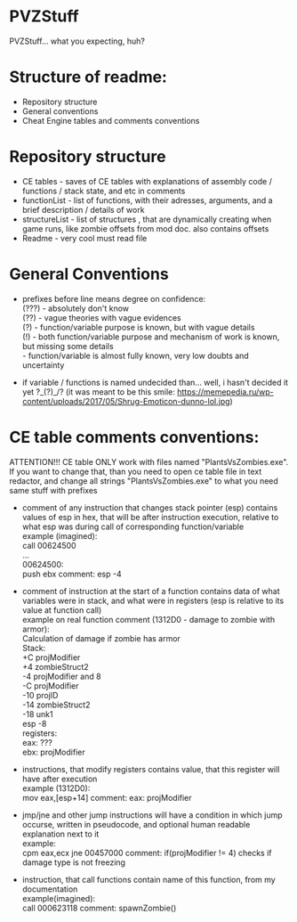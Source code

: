 # PVZStuff  
PVZStuff... what you expecting, huh?  


# Structure of readme:  
* Repository structure  
* General conventions  
* Cheat Engine tables and comments conventions  

# Repository structure  
* CE tables - saves of CE tables with explanations of assembly code / functions / stack state, and etc in comments  
* functionList - list of functions, with their adresses, arguments, and a brief description / details of work  
* structureList - list of structures , that are dynamically creating when game runs, like zombie offsets from mod doc. also contains offsets  
* Readme - very cool must read file  

# General Conventions
* prefixes before line means degree on confidence:  
(???) - absolutely don't know  
(??)  - vague theories with vague evidences  
(?)   - function/variable purpose is known, but with vague details  
(!)	  - both function/variable purpose and mechanism of work is known, but missing some details  
	  - function/variable is almost fully known, very low doubts and uncertainty  
	  
* if variable / functions is named undecided than... well, i hasn't decided it yet ?\_(?)_/? (it was meant to be this smile: https://memepedia.ru/wp-content/uploads/2017/05/Shrug-Emoticon-dunno-lol.jpg)  

# CE table comments conventions:  

ATTENTION!!! CE table ONLY work with files named "PlantsVsZombies.exe". If you want to change that, than you need to open ce table file in text redactor, and change all strings "PlantsVsZombies.exe" to what you need  
same stuff with prefixes  

* comment of any instruction that changes stack pointer (esp) contains values of esp in hex, that will be after instruction execution, relative to what esp was during call of corresponding function/variable  
example (imagined):  
call 00624500  
...  
00624500:  
push ebx			comment:	esp -4  

* comment of instruction at the start of a function contains data of what variables were in stack, and what were in registers (esp is relative to its value at function call)  
example on real function comment (1312D0 - damage to zombie with armor):  
Calculation of damage if zombie has armor  
Stack:  
+C   projModifier  
+4    zombieStruct2  
-4     projModifier and 8  
-C    projModifier  
-10   projID  
-14   zombieStruct2  
-18   unk1  
esp -8  
registers:  
eax: ???  
ebx: projModifier  

* instructions, that modify registers contains value, that this register will have after execution  
example (1312D0):  
mov eax,[esp+14]		comment:	eax: projModifier  

* jmp/jne and other jump instructions will have a condition in which jump occurse, written in pseudocode, and optional human readable explanation next to it  
example:  
cpm eax,ecx
jne 00457000				comment:	if(projModifier != 4)	checks if damage type is not freezing  

* instruction, that call functions contain name of this function, from my documentation  
example(imagined):  
call 000623118			comment:	spawnZombie()  
